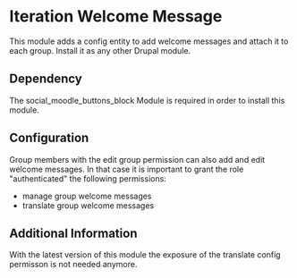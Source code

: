 # Iteration Welcome Message

This module adds a config entity to add welcome messages and attach it to each group. Install it as any other Drupal module.

## Dependency

The social_moodle_buttons_block Module is required in order to install this module.

## Configuration

Group members with the edit group permission can also add and edit welcome messages. In that case it is important to grant the role "authenticated" the following permissions:

- manage group welcome messages
- translate group welcome messages

## Additional Information

With the latest version of this module the exposure of the translate config permisson is not needed anymore.
